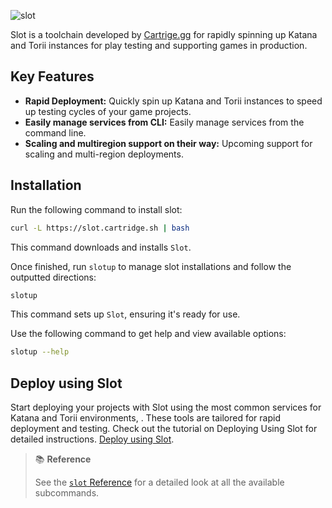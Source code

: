 ![slot](/slot-icon-word.png)

Slot is a toolchain developed by [Cartrige.gg](https://github.com/cartridge-gg/slot) for rapidly spinning up Katana and Torii instances for play testing and supporting games in production.

## Key Features

-   **Rapid Deployment:** Quickly spin up Katana and Torii instances to speed up testing cycles of your game projects.
-   **Easily manage services from CLI:** Easily manage services from the command line.
-   **Scaling and multiregion support on their way:** Upcoming support for scaling and multi-region deployments.

## Installation

Run the following command to install slot:

```sh
curl -L https://slot.cartridge.sh | bash
```

This command downloads and installs `Slot`.

Once finished, run `slotup` to manage slot installations and follow the outputted directions:

```sh
slotup
```

This command sets up `Slot`, ensuring it's ready for use.

Use the following command to get help and view available options:

```sh
slotup --help
```

## Deploy using Slot

Start deploying your projects with Slot using the most common services for Katana and Torii environments, . These tools are tailored for rapid deployment and testing. Check out the tutorial on Deploying Using Slot for detailed instructions. [Deploy using Slot](/tutorials/deploy-using-slot/main.md).

> 📚 **Reference**
>
> See the [`slot` Reference](/toolchain/slot/reference.md) for a detailed look at all the available subcommands.
